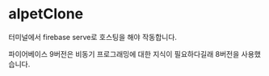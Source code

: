 # alpetClone

터미널에서 firebase serve로 호스팅을 해야 작동합니다.

파이어베이스 9버전은 비동기 프로그래밍에 대한 지식이 필요하다길래 8버전을 사용했습니다.
